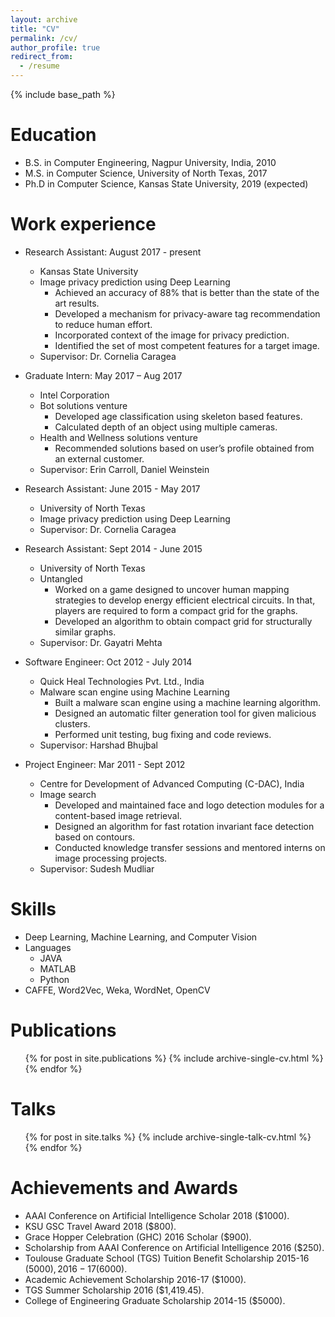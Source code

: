 ```yaml
---
layout: archive
title: "CV"
permalink: /cv/
author_profile: true
redirect_from:
  - /resume
---
```


{% include base_path %}

Education
======
* B.S. in Computer Engineering, Nagpur University, India, 2010
* M.S. in Computer Science, University of North Texas, 2017
* Ph.D in Computer Science, Kansas State University, 2019 (expected)

Work experience
======
* Research Assistant: August 2017 - present
  * Kansas State University
  * Image privacy prediction using Deep Learning
      * Achieved an accuracy of 88% that is better than the state of the art results.
      * Developed a mechanism for privacy-aware tag recommendation to reduce human effort.
      * Incorporated context of the image for privacy prediction.
      * Identified the set of most competent features for a target image.
  * Supervisor: Dr. Cornelia Caragea

* Graduate Intern: May 2017 – Aug 2017
  * Intel Corporation
  * Bot solutions venture
      * Developed age classification using skeleton based features.
      * Calculated depth of an object using multiple cameras.
  * Health and Wellness solutions venture
      * Recommended solutions based on user’s profile obtained from an external customer.
  * Supervisor: Erin Carroll, Daniel Weinstein

* Research Assistant: June 2015 - May 2017
  * University of North Texas
  * Image privacy prediction using Deep Learning
  * Supervisor: Dr. Cornelia Caragea
  
* Research Assistant: Sept 2014 - June 2015
  * University of North Texas
  * Untangled
      * Worked on a game designed to uncover human mapping strategies to develop energy efficient electrical circuits. 
        In that, players are required to form a compact grid for the graphs.
      * Developed an algorithm to obtain compact grid for structurally similar graphs.
  * Supervisor: Dr. Gayatri Mehta

* Software Engineer: Oct 2012 - July 2014
  * Quick Heal Technologies Pvt. Ltd., India
  * Malware scan engine using Machine Learning
      * Built a malware scan engine using a machine learning algorithm.
      * Designed an automatic filter generation tool for given malicious clusters.
      * Performed unit testing, bug fixing and code reviews.
  * Supervisor: Harshad Bhujbal	
 
* Project Engineer: Mar 2011 - Sept 2012
  * Centre for Development of Advanced Computing (C-DAC), India
  * Image search
      * Developed and maintained face and logo detection modules for a content-based image retrieval.
      * Designed an algorithm for fast rotation invariant face detection based on contours.
      * Conducted knowledge transfer sessions and mentored interns on image processing projects.
  * Supervisor: Sudesh Mudliar	

Skills
======
* Deep Learning, Machine Learning, and Computer Vision
* Languages
  * JAVA
  * MATLAB
  * Python
* CAFFE, Word2Vec, Weka, WordNet, OpenCV

Publications
======
  <ul>{% for post in site.publications %}
    {% include archive-single-cv.html %}
  {% endfor %}</ul>
  
Talks
======
  <ul>{% for post in site.talks %}
    {% include archive-single-talk-cv.html %}
  {% endfor %}</ul>
  
Achievements and Awards
======
* AAAI Conference on Artificial Intelligence Scholar 2018 ($1000).
* KSU GSC Travel Award 2018 ($800).
* Grace Hopper Celebration (GHC) 2016 Scholar ($900).
* Scholarship from AAAI Conference on Artificial Intelligence 2016 ($250).
* Toulouse Graduate School (TGS) Tuition Benefit Scholarship 2015-16 ($5000), 2016-17 ($6000).
* Academic Achievement Scholarship 2016-17 ($1000).
* TGS Summer Scholarship 2016 ($1,419.45).
* College of Engineering Graduate Scholarship 2014-15 ($5000).

